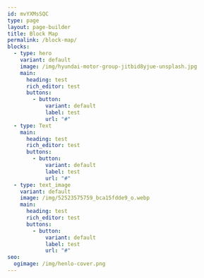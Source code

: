 ```yaml
---
id: mvYXMsSQC
type: page
layout: page-builder
title: Block Map
permalink: /block-map/
blocks:
  - type: hero
    variant: default
    image: /img/hyundai-motor-group-jitbid8yjue-unsplash.jpg
    main:
      heading: test
      rich_editor: t﻿est
      buttons:
        - button:
            variant: default
            label: test
            url: "#"
  - type: Text
    main:
      heading: test
      rich_editor: t﻿est
      buttons:
        - button:
            variant: default
            label: test
            url: "#"
  - type: text_image
    variant: default
    image: /img/52523575759_bca15fdde9_o.webp
    main:
      heading: test
      rich_editor: t﻿est
      buttons:
        - button:
            variant: default
            label: test
            url: "#"
seo:
  ogimage: /img/henlo-cover.png
---
```

